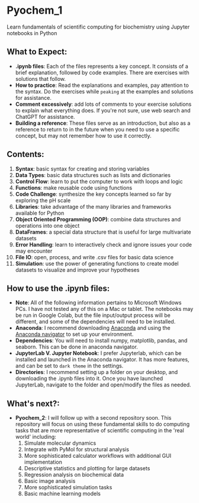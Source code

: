 # Pyochem_1
Learn fundamentals of scientific computing for biochemistry using Jupyter notebooks in Python

## What to Expect: 
- **.ipynb files**: Each of the files represents a key concept. It consists of a brief explanation, followed by code examples. There are exercises with solutions that follow.
- **How to practice**: Read the explanations and examples, pay attention to the syntax. Do the exercises while `peaking` at the examples and solutions for assistance.
- **Comment excessively**: add lots of comments to your exercise solutions to explain what everything does. If you're not sure, use web search and ChatGPT for assistance.
- **Building a reference**: These files serve as an introduction, but also as a reference to return to in the future when you need to use a specific concept, but may not remember how to use it correctly. 

## Contents:
1. **Syntax**: basic syntax for creating and storing variables
2. **Data Types**: basic data structures such as lists and dictionaries
3. **Control Flow**: learn to put the computer to work with loops and logic
4. **Functions**: make reusable code using functions
5. **Code Challenge**: synthesize the key concepts learned so far by exploring the pH scale
6. **Libraries**: take advantage of the many libraries and frameworks available for Python
7. **Object Oriented Programming (OOP)**: combine data structures and operations into one object
8. **DataFrames**: a special data structure that is useful for large multivariate datasets
9. **Error Handling**: learn to interactively check and ignore issues your code may encounter
10. **File IO**: open, process, and write .csv files for basic data science
11. **Simulation**: use the power of generating functions to create model datasets to visualize and improve your hypotheses

## How to use the .ipynb files:
- **Note**: All of the following information pertains to Microsoft Windows PCs. I have not tested any of this on a Mac or tablet. The notebooks may be run in Google Colab, but the file input/output process will be different, and some of the dependencies will need to be installed.
- **Anaconda**: I recommend downloading [Anaconda](https://www.anaconda.com/download) and using the [Anaconda navigator](https://docs.anaconda.com/free/navigator/index.html) to set up your environment.
- **Dependencies**: You will need to install numpy, matplotlib, pandas, and seaborn. This can be done in anaconda navigator. 
- **JupyterLab V. Jupyter Notebook**: I prefer Jupyterlab, which can be installed and launched in the Anaconda navigator. It has more features, and can be set to `dark theme` in the settings. 
- **Directories**: I recommend setting up a folder on your desktop, and downloading the .ipynb files into it. Once you have launched JupyterLab, navigate to the folder and open/modify the files as needed.

## What's next?:
- **Pyochem_2**: I will follow up with a second repository soon. This repository will focus on using these fundamental skills to do computing tasks that are more representative of scientific computing in the 'real world' including:
  1. Simulate molecular dynamics
  2. Integrate with PyMol for structural analysis
  3. More sophisticated calculator workflows with additional GUI implementation
  4. Descriptive statistics and plotting for large datasets
  5. Regression analysis on biochemical data
  6. Basic image analysis
  7. More sophisticated simulation tasks
  8. Basic machine learning models
